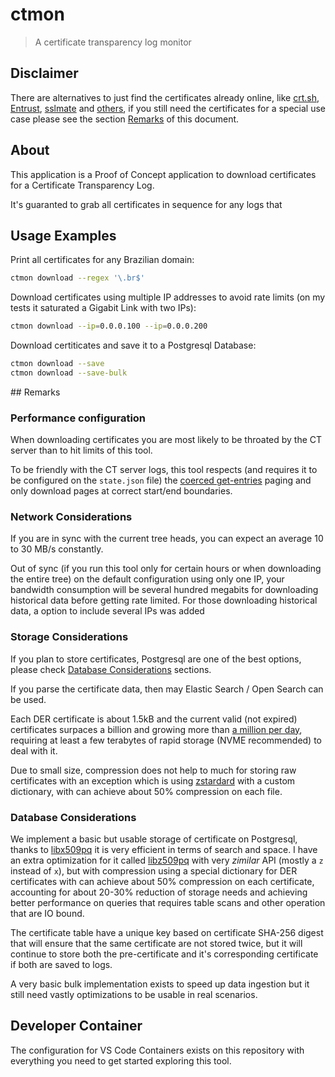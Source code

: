 # ctmon

> A certificate transparency log monitor

## Disclaimer

There are alternatives to just find the certificates already online, like [crt.sh](https://crt.sh), [Entrust](https://ui.ctsearch.entrust.com/ui/ctsearchui), [sslmate](https://sslmate.com/ct_search_api/) and [others](https://community.letsencrypt.org/t/certificate-transparency-search-resources/203368), if you still need the certificates for a special use case please see the section [Remarks](#remarks) of this document.

## About

This application is a Proof of Concept application to download certificates for a Certificate Transparency Log.

It's guaranted to grab all certificates in sequence for any logs that

## Usage Examples

Print all certificates for any Brazilian domain:

```sh
ctmon download --regex '\.br$'
```

Download certificates using multiple IP addresses to avoid rate limits (on my tests it saturated a Gigabit Link with two IPs):

```sh
ctmon download --ip=0.0.0.100 --ip=0.0.0.200
```

Download certiticates and save it to a Postgresql Database:

```sh
ctmon download --save
ctmon download --save-bulk
```

<a id="Remarks">## Remarks</a>

### Performance configuration

When downloading certificates you are most likely to be throated by the CT server than to hit limits of this tool.

To be friendly with the CT server logs, this tool respects (and requires it to be configured on the `state.json` file) the [coerced get-entries](https://community.letsencrypt.org/t/enabling-coerced-get-entries/114436) paging and only download pages at correct start/end boundaries.

### Network Considerations

If you are in sync with the current tree heads, you can expect an average 10 to 30 MB/s constantly.

Out of sync (if you run this tool only for certain hours or when downloading the entire tree) on the default configuration using only one IP, your bandwidth consumption will be several hundred megabits for downloading historical data before getting rate limited. For those downloading historical data, a option to include several IPs was added

### Storage Considerations

If you plan to store certificates, Postgresql are one of the best options, please check [Database Considerations](#database-considerations) sections.

If you parse the certificate data, then may Elastic Search / Open Search can be used.

Each DER certificate is about 1.5kB and the current valid (not expired) certificates surpaces a billion and growing more than [a million per day](https://letsencrypt.org/stats/), requiring at least a few terabytes of rapid storage (NVME recommended) to deal with it.

Due to small size, compression does not help to much for storing raw certificates with an exception which is using [zstardard](https://facebook.github.io/zstd/) with a custom dictionary, with can achieve about 50% compression on each file.

### Database Considerations

We implement a basic but usable storage of certificate on Postgresql, thanks to [libx509pq](https://github.com/crtsh/libx509pq) it is very efficient in terms of search and space. I have an extra optimization for it called [libz509pq](https://github.com/sergiogarciadev/libz509pq) with very _zimilar_ API (mostly a `z` instead of `x`), but with compression using a special dictionary for DER certificates with can achieve about 50% compression on each certificate, accounting for about 20-30% reduction of storage needs and achieving better performance on queries that requires table scans and other operation that are IO bound.

The certificate table have a unique key based on certificate SHA-256 digest that will ensure that the same certificate are not stored twice, but it will continue to store both the pre-certificate and it's corresponding certificate if both are saved to logs.

A very basic bulk implementation exists to speed up data ingestion but it still need vastly optimizations to be usable in real scenarios.

## Developer Container

The configuration for VS Code Containers exists on this repository with everything you need to get started exploring this tool.

